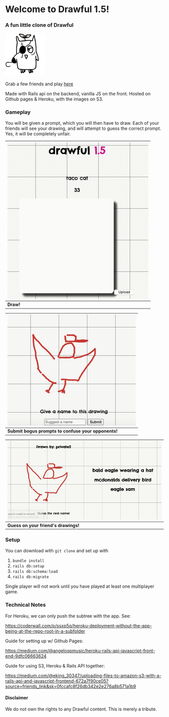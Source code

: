 # Welcome to Drawful 1.5!
### A fun little clone of Drawful

<img src=".github/images/logo.png" alt="logo" title="Drawful 1.5" width="25%" />

Grab a few friends and play [here](https://elliott-king.github.io/drawful-1.5/frontend/)

Made with Rails api on the backend, vanilla JS on the front. Hosted on Github pages & Heroku, with the images on S3.

### Gameplay
You will be given a prompt, which you will then have to draw. Each of your friends will see your drawing, and will attempt to guess the correct prompt. Yes, it will be completely unfair.

|![drawing based on prompt](.github/images/drawful_draw.gif "Draw the prompt")|
| --- |
| **Draw!** |

|![submitting a guess for a drawing](.github/images/drawful_give_prompt.gif "Submit a title")|
| --- |
| **Submit bogus prompts to confuse your opponents!** |

|![guessing on another drawing](.github/images/drawful_guessing.gif "Now guess")|
| --- |
| **Guess on your friend's drawings!** |


### Setup
You can download with `git clone` and set up with 
1. `bundle install`
2. `rails db:setup`
3. `rails db:schema:load`
4. `rails db:migrate` 
   
Single player will not work until you have played at least one multiplayer game.

### Technical Notes

For Heroku, we can only push the subtree with the app. See: 

https://coderwall.com/p/ssxp5q/heroku-deployment-without-the-app-being-at-the-repo-root-in-a-subfolder

Guide for setting up w/ Github Pages: 

https://medium.com/@angelospmusic/heroku-rails-api-javascript-front-end-9dfc06663624

Guide for using S3, Heroku & Rails API together: 

https://medium.com/@eking_30347/uploading-files-to-amazon-s3-with-a-rails-api-and-javascript-frontend-672a7f90ce05?source=friends_link&sk=0fccafc8f26db342e2e276a8b571a1b9

#### Disclaimer
We do not own the rights to any Drawful content. This is merely a tribute.